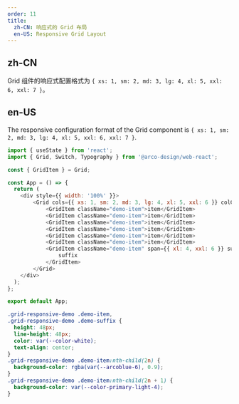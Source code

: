 ```yaml
---
order: 11
title:
  zh-CN: 响应式的 Grid 布局
  en-US: Responsive Grid Layout
---
```


## zh-CN

Grid 组件的响应式配置格式为 `{ xs: 1, sm: 2, md: 3, lg: 4, xl: 5, xxl: 6, xxl: 7 }`。

## en-US

The responsive configuration format of the Grid component is `{ xs: 1, sm: 2, md: 3, lg: 4, xl: 5, xxl: 6, xxl: 7 }`.

```js
import { useState } from 'react';
import { Grid, Switch, Typography } from '@arco-design/web-react';

const { GridItem } = Grid;

const App = () => {
  return (
    <div style={{ width: '100%' }}>
        <Grid cols={{ xs: 1, sm: 2, md: 3, lg: 4, xl: 5, xxl: 6 }} colGap={12} rowGap={16} className="grid-responsive-demo">
            <GridItem className="demo-item">item</GridItem>
            <GridItem className="demo-item">item</GridItem>
            <GridItem className="demo-item">item</GridItem>
            <GridItem className="demo-item">item</GridItem>
            <GridItem className="demo-item">item</GridItem>
            <GridItem className="demo-item">item</GridItem>
            <GridItem className="demo-item" span={{ xl: 4, xxl: 6 }} suffix>
                suffix
            </GridItem>
        </Grid>
    </div>
  );
};

export default App;
```

```css
.grid-responsive-demo .demo-item,
.grid-responsive-demo .demo-suffix {
  height: 48px;
  line-height: 48px;
  color: var(--color-white);
  text-align: center;
}
.grid-responsive-demo .demo-item:nth-child(2n) {
  background-color: rgba(var(--arcoblue-6), 0.9);
}
.grid-responsive-demo .demo-item:nth-child(2n + 1) {
  background-color: var(--color-primary-light-4);
}
```
